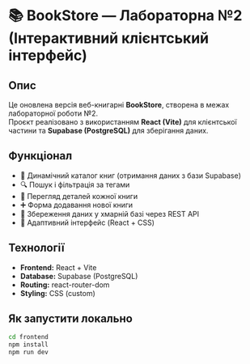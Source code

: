 # 📚 BookStore — Лабораторна №2 (Інтерактивний клієнтський інтерфейс)

## Опис
Це оновлена версія веб-книгарні **BookStore**, створена в межах лабораторної роботи №2.  
Проєкт реалізовано з використанням **React (Vite)** для клієнтської частини та **Supabase (PostgreSQL)** для зберігання даних.

## Функціонал
- 📖 Динамічний каталог книг (отримання даних з бази Supabase)  
- 🔍 Пошук і фільтрація за тегами  
- 🧾 Перегляд деталей кожної книги  
- ➕ Форма додавання нової книги  
- 💾 Збереження даних у хмарній базі через REST API  
- 🎨 Адаптивний інтерфейс (React + CSS)

## Технології
- **Frontend:** React + Vite  
- **Database:** Supabase (PostgreSQL)  
- **Routing:** react-router-dom  
- **Styling:** CSS (custom)

## Як запустити локально
```bash
cd frontend
npm install
npm run dev
